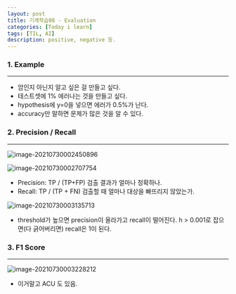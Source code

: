 ```yaml
---
layout: post
title: 기계학습08 - Evaluation
categories: [Today i learn]
tags: [TIL, AI]
description: positive, negative 등.
---
```


### 1. Example

---

- 암인지 아닌지 알고 싶은 걸 만들고 싶다.
- 테스트셋에 1% 에러나는 것을 만들고 싶다.
- hypothesis에 y=0을 넣으면 에러가 0.5%가 난다.
- accuracy만 말하면 문제가 많은 것을 알 수 있다.

### 2. Precision / Recall

---

![image-20210730002450896](https://raw.githubusercontent.com/chunyunseo/ImageRepo/image/img/image-20210730002450896.png)

![image-20210730002707754](https://raw.githubusercontent.com/chunyunseo/ImageRepo/image/img/image-20210730002707754.png)

- Precision: TP / (TP+FP) 검출 결과가 얼마나 정확하나.
- Recall: TP / (TP + FN) 검출할 때 얼마나 대상을 빠뜨리지 않았는가.

![image-20210730003135713](https://raw.githubusercontent.com/chunyunseo/ImageRepo/image/img/image-20210730003135713.png)

- threshold가 높으면 precision이 올라가고 recall이 떨어진다. h  > 0.001로 잡으면(다 긁어버리면) recall은 1이 된다.

### 3. F1 Score

---

![image-20210730003228212](https://raw.githubusercontent.com/chunyunseo/ImageRepo/image/img/image-20210730003228212.png)

- 이거말고 ACU 도 있음.


